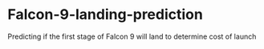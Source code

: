 # Falcon-9-landing-prediction
Predicting if the first stage of Falcon 9 will land to determine cost of launch
